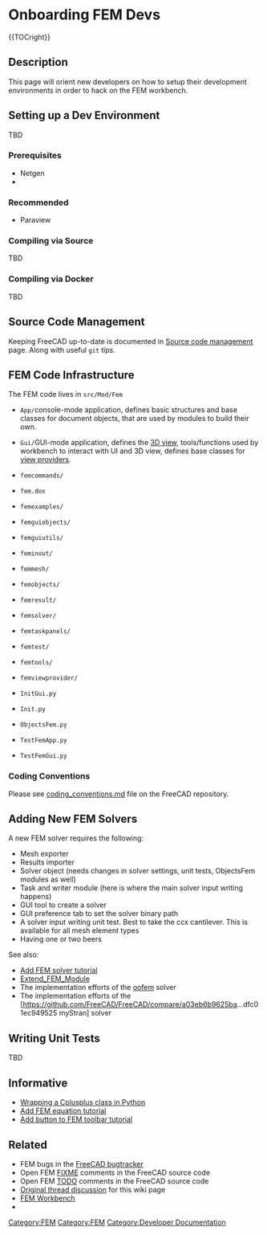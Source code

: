 # Onboarding FEM Devs

{{TOCright}}

## Description

This page will orient new developers on how to setup their development environments in order to hack on the FEM workbench.

## Setting up a Dev Environment 

TBD

### Prerequisites

-   Netgen
-
### Recommended

-   Paraview

### Compiling via Source 

TBD

### Compiling via Docker 

TBD

## Source Code Management 

Keeping FreeCAD up-to-date is documented in [Source code management](Source_code_management.md) page. Along with useful `git` tips.

## FEM Code Infrastructure 

The FEM code lives in `src/Mod/Fem`

-    `App/`console-mode application, defines basic structures and base classes for document objects, that are used by modules to build their own.

-    `Gui/`GUI-mode application, defines the [3D view](3D_view.md), tools/functions used by workbench to interact with UI and 3D view, defines base classes for [view providers](view_provider.md).

-    `femcommands/`
    

-    `fem.dox`
    

-    `femexamples/`
    

-    `femguiobjects/`
    

-    `femguiutils/`
    

-    `feminout/`
    

-    `femmesh/`
    

-    `femobjects/`
    

-    `femresult/`
    

-    `femsolver/`
    

-    `femtaskpanels/`
    

-    `femtest/`
    

-    `femtools/`
    

-    `femviewprovider/`
    

-    `InitGui.py`
    

-    `Init.py`
    

-    `ObjectsFem.py`
    

-    `TestFemApp.py`
    

-    `TestFemGui.py`
    

### Coding Conventions 

Please see [coding\_conventions.md](https://github.com/FreeCAD/FreeCAD/blob/master/src/Mod/Fem/coding_conventions.md) file on the FreeCAD repository.

## Adding New FEM Solvers 

A new FEM solver requires the following:

-   Mesh exporter
-   Results importer
-   Solver object (needs changes in solver settings, unit tests, ObjectsFem modules as well)
-   Task and writer module (here is where the main solver input writing happens)
-   GUI tool to create a solver
-   GUI preference tab to set the solver binary path
-   A solver input writing unit test. Best to take the ccx cantilever. This is available for all mesh element types
-   Having one or two beers

See also:

-   [Add FEM solver tutorial](Add_FEM_solver_tutorial.md)
-   [Extend\_FEM\_Module](Extend_FEM_Module.md)
-   The implementation efforts of the [oofem](https://github.com/berndhahnebach/FreeCAD_bhb/commits/femoofem) solver
-   The implementation efforts of the \[<https://github.com/FreeCAD/FreeCAD/compare/a03eb6b9625ba>\...dfc01ec949525 myStran\] solver

## Writing Unit Tests 

TBD

## Informative

-   [Wrapping a Cplusplus class in Python](Wrapping_a_Cplusplus_class_in_Python.md)
-   [Add FEM equation tutorial](Add_FEM_equation_tutorial.md)
-   [Add button to FEM toolbar tutorial](Add_button_to_FEM_toolbar_tutorial.md)

## Related

-   FEM bugs in the [FreeCAD bugtracker](https://tracker.freecadweb.org/set_project.php?project_id=4;14)
-   Open FEM [FIXME](https://github.com/FreeCAD/FreeCAD/search?q=FIXME+AND+fem) comments in the FreeCAD source code
-   Open FEM [TODO](https://github.com/FreeCAD/FreeCAD/search?q=TODO+AND+fem) comments in the FreeCAD source code
-   [Original thread discussion](https://forum.freecadweb.org/viewtopic.php?f=18&t=60574) for this wiki page
-   [FEM Workbench](FEM_Workbench.md)
-
[Category:FEM](Category:FEM.md) [Category:FEM](Category:FEM.md) [Category:Developer Documentation](Category:Developer_Documentation.md)
